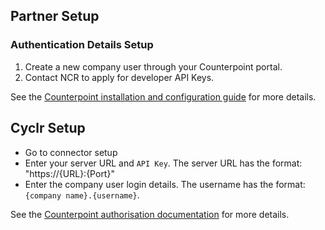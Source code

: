 
<section class="setup partner" markdown="1">

## Partner Setup

<div class="section-content" markdown="1">

### Authentication Details Setup ###
1. Create a new company user through your Counterpoint portal.
2. Contact NCR to apply for developer API Keys. 

See the [Counterpoint installation and configuration guide](https://github.com/NCRCounterpointAPI/APIGuide/blob/master/InstallationAndConfiguration/Licensing.md) for more details.

</div>

</section>

<section class="setup cyclr" markdown="1">

## Cyclr Setup

<div class="section-content" markdown="1">

- Go to connector setup
- Enter your server URL and `API Key`. The server URL has the format: "https://{URL}:{Port}"
- Enter the company user login details. The username has the format: `{company name}.{username}`. 

See the [Counterpoint authorisation documentation](https://github.com/NCRCounterpointAPI/APIGuide/blob/master/Basics/Requests.md#authorization) for more details.

</div>

</section>
